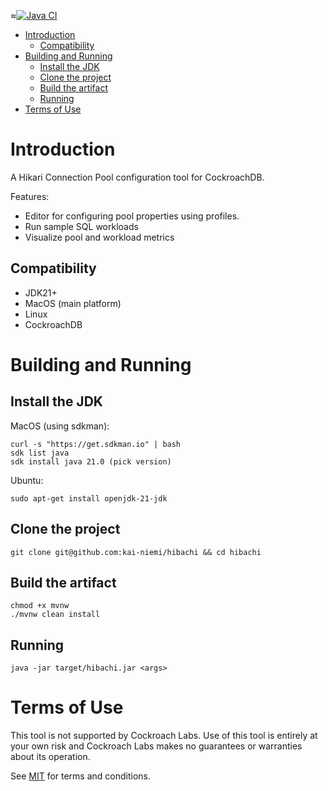≈[![Java CI](https://github.com/kai-niemi/hibachi/actions/workflows/maven.yml/badge.svg?branch=main)](https://github.com/kai-niemi/hibachi/actions/workflows/maven.yml)

<!-- TOC -->
* [Introduction](#introduction)
  * [Compatibility](#compatibility)
* [Building and Running](#building-and-running)
  * [Install the JDK](#install-the-jdk)
  * [Clone the project](#clone-the-project)
  * [Build the artifact](#build-the-artifact)
  * [Running](#running)
* [Terms of Use](#terms-of-use)
<!-- TOC -->

# Introduction

A Hikari Connection Pool configuration tool for CockroachDB.

Features:

- Editor for configuring pool properties using profiles.
- Run sample SQL workloads
- Visualize pool and workload metrics

## Compatibility

- JDK21+
- MacOS (main platform)
- Linux
- CockroachDB

# Building and Running

## Install the JDK

MacOS (using sdkman):

    curl -s "https://get.sdkman.io" | bash
    sdk list java
    sdk install java 21.0 (pick version)  

Ubuntu:

    sudo apt-get install openjdk-21-jdk

## Clone the project

    git clone git@github.com:kai-niemi/hibachi && cd hibachi

## Build the artifact

    chmod +x mvnw
    ./mvnw clean install

## Running

    java -jar target/hibachi.jar <args>

# Terms of Use

This tool is not supported by Cockroach Labs. Use of this tool is entirely at your
own risk and Cockroach Labs makes no guarantees or warranties about its operation.

See [MIT](LICENSE.txt) for terms and conditions.
